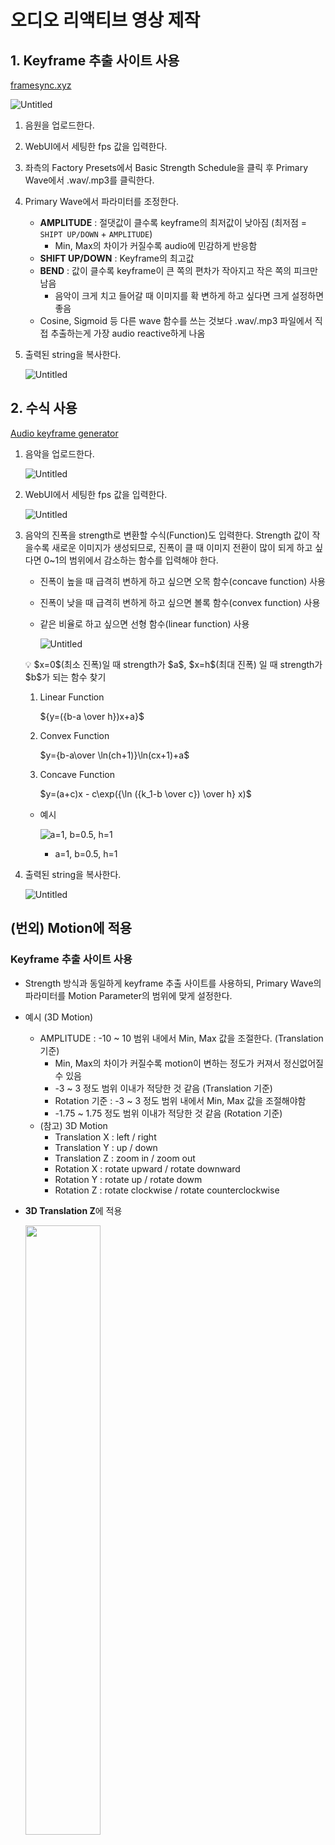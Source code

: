 # 오디오 리액티브 영상 제작

## 1. Keyframe 추출 사이트 사용

[framesync.xyz](https://www.framesync.xyz/)

![Untitled](media-audio-reactive/0.png)

1. 음원을 업로드한다.
2. WebUI에서 세팅한 fps 값을 입력한다.
3. 좌측의 Factory Presets에서 Basic Strength Schedule을 클릭 후 Primary Wave에서 .wav/.mp3를 클릭한다.
4. Primary Wave에서 파라미터를 조정한다.
    - **AMPLITUDE** : 절댓값이 클수록 keyframe의 최저값이 낮아짐 (최저점 = `SHIPT UP/DOWN` + `AMPLITUDE`)
        - Min, Max의 차이가 커질수록 audio에 민감하게 반응함
    - **SHIFT UP/DOWN** : Keyframe의 최고값
    - **BEND** : 값이 클수록 keyframe이 큰 쪽의 편차가 작아지고 작은 쪽의 피크만 남음
        - 음악이 크게 치고 들어갈 때 이미지를 확 변하게 하고 싶다면 크게 설정하면 좋음
    - Cosine, Sigmoid 등 다른 wave 함수를 쓰는 것보다 .wav/.mp3 파일에서 직접 추출하는게 가장 audio reactive하게 나옴
5. 출력된 string을 복사한다.
    
    ![Untitled](media-audio-reactive/1.png)
    

## 2. 수식 사용

[Audio keyframe generator](https://www.chigozie.co.uk/audio-keyframe-generator/)

1. 음악을 업로드한다.
    
    ![Untitled](media-audio-reactive/2.png)
    
2. WebUI에서 세팅한 fps 값을 입력한다.
    
    ![Untitled](media-audio-reactive/3.png)
    
3. 음악의 진폭을 strength로 변환할 수식(Function)도 입력한다. Strength 값이 작을수록 새로운 이미지가 생성되므로, 진폭이 클 때 이미지 전환이 많이 되게 하고 싶다면 0~1의 범위에서 감소하는 함수를 입력해야 한다.
    - 진폭이 높을 때 급격히 변하게 하고 싶으면 오목 함수(concave function) 사용
    - 진폭이 낮을 때 급격히 변하게 하고 싶으면 볼록 함수(convex function) 사용
    - 같은 비율로 하고 싶으면 선형 함수(linear function) 사용
        
        ![Untitled](media-audio-reactive/4.png)
        
    
    <aside>
    💡 $x=0$(최소 진폭)일 때 strength가 $a$, $x=h$(최대 진폭) 일 때 strength가 $b$가 되는 함수 찾기
    
    </aside>
    
    1. Linear Function
        
        ${y=({b-a \over h})x+a}$
        
    2. Convex Function
        
        $y={b-a\over \ln(ch+1)}\ln(cx+1)+a$
        
    3. Concave Function 
        
        $y=(a+c)x - c\exp({\ln ({k_1-b \over c}) \over h} x)$
        
    - 예시
        
        ![a=1, b=0.5, h=1](media-audio-reactive/5.png)
        
        - a=1, b=0.5, h=1
        
4. 출력된 string을 복사한다.
    
    ![Untitled](media-audio-reactive/6.png)
    

## (번외) Motion에 적용

### Keyframe 추출 사이트 사용

- Strength 방식과 동일하게 keyframe 추출 사이트를 사용하되, Primary Wave의 파라미터를 Motion Parameter의 범위에 맞게 설정한다.
- 예시 (3D Motion)
    - AMPLITUDE : -10 ~ 10 범위 내에서 Min, Max 값을 조절한다. (Translation 기준)
        - Min, Max의 차이가 커질수록 motion이 변하는 정도가 커져서 정신없어질 수 있음
        - -3 ~ 3 정도 범위 이내가 적당한 것 같음 (Translation 기준)
        - Rotation 기준 : -3 ~ 3 정도 범위 내에서 Min, Max 값을 조절해야함
        - -1.75 ~ 1.75 정도 범위 이내가 적당한 것 같음 (Rotation 기준)
    - (참고) 3D Motion
        - Translation X : left / right
        - Translation Y : up / down
        - Translation Z : zoom in / zoom out
        - Rotation X : rotate upward / rotate downward
        - Rotation Y : rotate up / rotate dowm
        - Rotation Z :  rotate clockwise / rotate counterclockwise
- **3D Translation Z**에 적용

  <img src="media-audio-reactive/space.gif" width="50%">
    

### 수식 사용

- Motion에 cos, sin, exp 등의 함수를 사용하되, 함수에 사용되는 파라미터를 음악으로부터 찾는다.
- 예시 (음악에 맞는 cosine 함수의 주기 찾는 법)
    1. Audacity에서 음원 자르기 뿐만 아니라 스펙트럼을 통해 원하는 구간을 맞춰 바꿔 놓을 수 있다. 하나는 특정 움직임을 주고 싶은 음원이고, 다른 하나는 해당 음원을 스펙트럼으로 표현한 것이다.
        
        ![음원](media-audio-reactive/Pasted_image_20240123113806.png)
        
        - 음원
        
        ![스펙트럼](media-audio-reactive/Pasted_image_20240123105526.png)
        
        - 스펙트럼
        
    2. 해당 구간에 거의 일정한 주기로 반복되는 것을 볼 수 있는데, 해당 구간을 집어보면 약 0.26초가 나온다. 
        ![Pasted image 20240123210810.png](media-audio-reactive/Pasted_image_20240123210810.png)
            
    3. 따라서 $\mathrm{cos}(2\pi\mathrm{t}/0.26)$를 Rotation_X나 Rotation_Y 에 집어넣으면 된다.
    4. 그런데, 진폭을 1이상 올리면 아래와 같이 Line이나 frame이 발생하는 현상이 있어서 진폭을 0.5 이하로 줄이되, 주기를 다소 늘리는 편을 추천한다. 
        - $\mathrm{cos}(2\pi\mathrm{t}/0.26)$  

            ```{image} media-audio-reactive/20240126182538.gif
            :alt: 20240126182538.gif
            :class: bg-primary mb-1
            :width: 50%
            :align: center
            ```
            
            <!-- ![20240126182538.gif](media-audio-reactive/20240126182538.gif) -->
            
        - $\mathrm{cos}(2\pi\mathrm{t}/0.52)$  

            ```{image} media-audio-reactive/20240126185207.gif
            :alt: 20240126185207.gif
            :class: bg-primary mb-1
            :width: 50%
            :align: center
            ```
            
            <!-- ![20240126185207.gif](media-audio-reactive/20240126185207.gif) -->
            
        - Final Movements $0.4\times\mathrm{cos}(2\pi\mathrm{t}/11)$   

            ```{image} media-audio-reactive/output_move.gif
            :alt: output_move.gif
            :class: bg-primary mb-1
            :width: 50%
            :align: center
            ```
            
            <!-- ![output_move.gif](media-audio-reactive/output_move.gif) -->
            
        
- 예시 (rotation 조정)
    - rotation_x는 위/아래로 회전하는 효과를 주고, rotation_y는 좌/우를 회전하는 효과를 준다. 이 때, 밑바닥에서 올라가듯이 날아다니는 느낌을 주고 싶다면  rotation_x와 rotation_y를 동시에 sin 함수를 사용하여 주기를 300 이상을 넣어보자.
    - rotation_x: $0.5\times\mathrm{sin}(2\pi\mathrm{t}/300)$, rotation_y: $0.3\times\mathrm{sin}(2\pi\mathrm{t}/500)$ 

        ```{image} media-audio-reactive/output_move_slow.gif
        :alt: output_move_slow.gif
        :class: bg-primary mb-1
        :width: 50%
        :align: center
        ```

        <!-- ![output_move_slow.gif](media-audio-reactive/output_move_slow.gif) -->
